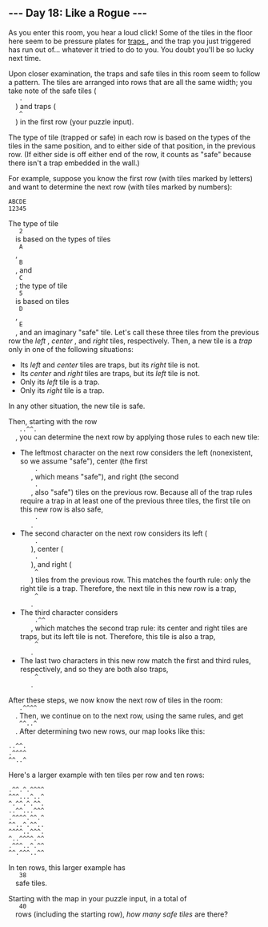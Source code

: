 <article class="day-desc">
 <h2>
  --- Day 18: Like a Rogue ---
 </h2>
 <p>
  As you enter this room, you hear a loud click! Some of the tiles in the floor here seem to be pressure plates for
  <a href="https://nethackwiki.com/wiki/Trap">
   traps
  </a>
  , and the trap you just triggered has run out of... whatever it tried to do to you. You doubt you'll be so lucky next time.
 </p>
 <p>
  Upon closer examination, the traps and safe tiles in this room seem to follow a pattern. The tiles are arranged into rows that are all the same width; you take note of the safe tiles (
  <code>
   .
  </code>
  ) and traps (
  <code>
   ^
  </code>
  ) in the first row (your puzzle input).
 </p>
 <p>
  The type of tile (trapped or safe) in each row is based on the types of the tiles in the same position, and to either side of that position, in the previous row. (If either side is off either end of the row, it counts as "safe" because there isn't a trap embedded in the wall.)
 </p>
 <p>
  For example, suppose you know the first row (with tiles marked by letters) and want to determine the next row (with tiles marked by numbers):
 </p>
 <pre><code>ABCDE
12345
</code></pre>
 <p>
  The type of tile
  <code>
   2
  </code>
  is based on the types of tiles
  <code>
   A
  </code>
  ,
  <code>
   B
  </code>
  , and
  <code>
   C
  </code>
  ; the type of tile
  <code>
   5
  </code>
  is based on tiles
  <code>
   D
  </code>
  ,
  <code>
   E
  </code>
  , and an imaginary "safe" tile. Let's call these three tiles from the previous row the
  <em>
   left
  </em>
  ,
  <em>
   center
  </em>
  , and
  <em>
   right
  </em>
  tiles, respectively. Then, a new tile is a
  <em>
   trap
  </em>
  only in one of the following situations:
 </p>
 <ul>
  <li>
   Its
   <em>
    left
   </em>
   and
   <em>
    center
   </em>
   tiles are traps, but its
   <em>
    right
   </em>
   tile is not.
  </li>
  <li>
   Its
   <em>
    center
   </em>
   and
   <em>
    right
   </em>
   tiles are traps, but its
   <em>
    left
   </em>
   tile is not.
  </li>
  <li>
   Only its
   <em>
    left
   </em>
   tile is a trap.
  </li>
  <li>
   Only its
   <em>
    right
   </em>
   tile is a trap.
  </li>
 </ul>
 <p>
  In any other situation, the new tile is safe.
 </p>
 <p>
  Then, starting with the row
  <code>
   ..^^.
  </code>
  , you can determine the next row by applying those rules to each new tile:
 </p>
 <ul>
  <li>
   The leftmost character on the next row considers the left (nonexistent, so we assume "safe"), center (the first
   <code>
    .
   </code>
   , which means "safe"), and right (the second
   <code>
    .
   </code>
   , also "safe") tiles on the previous row. Because all of the trap rules require a trap in at least one of the previous three tiles, the first tile on this new row is also safe,
   <code>
    .
   </code>
   .
  </li>
  <li>
   The second character on the next row considers its left (
   <code>
    .
   </code>
   ), center (
   <code>
    .
   </code>
   ), and right (
   <code>
    ^
   </code>
   ) tiles from the previous row. This matches the fourth rule: only the right tile is a trap. Therefore, the next tile in this new row is a trap,
   <code>
    ^
   </code>
   .
  </li>
  <li>
   The third character considers
   <code>
    .^^
   </code>
   , which matches the second trap rule: its center and right tiles are traps, but its left tile is not. Therefore, this tile is also a trap,
   <code>
    ^
   </code>
   .
  </li>
  <li>
   The last two characters in this new row match the first and third rules, respectively, and so they are both also traps,
   <code>
    ^
   </code>
   .
  </li>
 </ul>
 <p>
  After these steps, we now know the next row of tiles in the room:
  <code>
   .^^^^
  </code>
  . Then, we continue on to the next row, using the same rules, and get
  <code>
   ^^..^
  </code>
  . After determining two new rows, our map looks like this:
 </p>
 <pre><code>..^^.
.^^^^
^^..^
</code></pre>
 <p>
  Here's a larger example with ten tiles per row and ten rows:
 </p>
 <pre><code>.^^.^.^^^^
^^^...^..^
^.^^.^.^^.
..^^...^^^
.^^^^.^^.^
^^..^.^^..
^^^^..^^^.
^..^^^^.^^
.^^^..^.^^
^^.^^^..^^
</code></pre>
 <p>
  In ten rows, this larger example has
  <code>
   38
  </code>
  safe tiles.
 </p>
 <p>
  Starting with the map in your puzzle input, in a total of
  <code>
   40
  </code>
  rows (including the starting row),
  <em>
   how many safe tiles
  </em>
  are there?
 </p>
</article>
